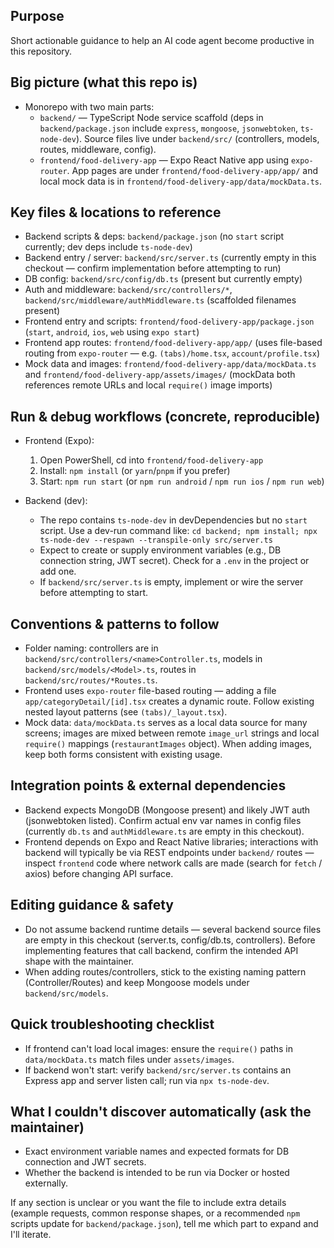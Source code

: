 ## Purpose
Short actionable guidance to help an AI code agent become productive in this repository.

## Big picture (what this repo is)
- Monorepo with two main parts:
  - `backend/` — TypeScript Node service scaffold (deps in `backend/package.json` include `express`, `mongoose`, `jsonwebtoken`, `ts-node-dev`). Source files live under `backend/src/` (controllers, models, routes, middleware, config).
  - `frontend/food-delivery-app` — Expo React Native app using `expo-router`. App pages are under `frontend/food-delivery-app/app/` and local mock data is in `frontend/food-delivery-app/data/mockData.ts`.

## Key files & locations to reference
- Backend scripts & deps: `backend/package.json` (no `start` script currently; dev deps include `ts-node-dev`)
- Backend entry / server: `backend/src/server.ts` (currently empty in this checkout — confirm implementation before attempting to run)
- DB config: `backend/src/config/db.ts` (present but currently empty)
- Auth and middleware: `backend/src/controllers/*`, `backend/src/middleware/authMiddleware.ts` (scaffolded filenames present)
- Frontend entry and scripts: `frontend/food-delivery-app/package.json` (`start`, `android`, `ios`, `web` using `expo start`)
- Frontend app routes: `frontend/food-delivery-app/app/` (uses file-based routing from `expo-router` — e.g. `(tabs)/home.tsx`, `account/profile.tsx`)
- Mock data and images: `frontend/food-delivery-app/data/mockData.ts` and `frontend/food-delivery-app/assets/images/` (mockData both references remote URLs and local `require()` image imports)

## Run & debug workflows (concrete, reproducible)
- Frontend (Expo):
  1. Open PowerShell, cd into `frontend/food-delivery-app`
  2. Install: `npm install` (or `yarn`/`pnpm` if you prefer)
  3. Start: `npm run start` (or `npm run android` / `npm run ios` / `npm run web`)

- Backend (dev):
  - The repo contains `ts-node-dev` in devDependencies but no `start` script. Use a dev-run command like:
    `cd backend; npm install; npx ts-node-dev --respawn --transpile-only src/server.ts`
  - Expect to create or supply environment variables (e.g., DB connection string, JWT secret). Check for a `.env` in the project or add one.
  - If `backend/src/server.ts` is empty, implement or wire the server before attempting to start.

## Conventions & patterns to follow
- Folder naming: controllers are in `backend/src/controllers/<name>Controller.ts`, models in `backend/src/models/<Model>.ts`, routes in `backend/src/routes/*Routes.ts`.
- Frontend uses `expo-router` file-based routing — adding a file `app/categoryDetail/[id].tsx` creates a dynamic route. Follow existing nested layout patterns (see `(tabs)/_layout.tsx`).
- Mock data: `data/mockData.ts` serves as a local data source for many screens; images are mixed between remote `image_url` strings and local `require()` mappings (`restaurantImages` object). When adding images, keep both forms consistent with existing usage.

## Integration points & external dependencies
- Backend expects MongoDB (Mongoose present) and likely JWT auth (jsonwebtoken listed). Confirm actual env var names in config files (currently `db.ts` and `authMiddleware.ts` are empty in this checkout).
- Frontend depends on Expo and React Native libraries; interactions with backend will typically be via REST endpoints under `backend/` routes — inspect `frontend` code where network calls are made (search for `fetch` / axios) before changing API surface.

## Editing guidance & safety
- Do not assume backend runtime details — several backend source files are empty in this checkout (server.ts, config/db.ts, controllers). Before implementing features that call backend, confirm the intended API shape with the maintainer.
- When adding routes/controllers, stick to the existing naming pattern (Controller/Routes) and keep Mongoose models under `backend/src/models`.

## Quick troubleshooting checklist
- If frontend can't load local images: ensure the `require()` paths in `data/mockData.ts` match files under `assets/images`.
- If backend won't start: verify `backend/src/server.ts` contains an Express app and server listen call; run via `npx ts-node-dev`.

## What I couldn't discover automatically (ask the maintainer)
- Exact environment variable names and expected formats for DB connection and JWT secrets.
- Whether the backend is intended to be run via Docker or hosted externally.

If any section is unclear or you want the file to include extra details (example requests, common response shapes, or a recommended `npm` scripts update for `backend/package.json`), tell me which part to expand and I'll iterate.
